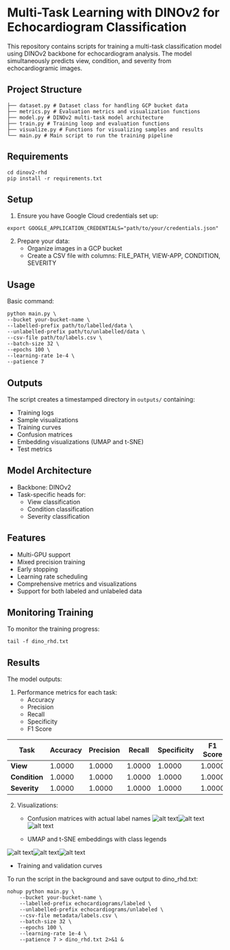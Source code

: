 # Multi-Task Learning with DINOv2 for Echocardiogram Classification

This repository contains scripts for training a multi-task classification model using DINOv2 backbone for echocardiogram analysis. The model simultaneously predicts view, condition, and severity from echocardiogramic images.

## Project Structure
```
├── dataset.py # Dataset class for handling GCP bucket data
├── metrics.py # Evaluation metrics and visualization functions
├── model.py # DINOv2 multi-task model architecture
├── train.py # Training loop and evaluation functions
├── visualize.py # Functions for visualizing samples and results
└── main.py # Main script to run the training pipeline
```

## Requirements
```
cd dinov2-rhd
pip install -r requirements.txt
```

## Setup
1. Ensure you have Google Cloud credentials set up:
```
export GOOGLE_APPLICATION_CREDENTIALS="path/to/your/credentials.json"
```
2. Prepare your data:
   - Organize images in a GCP bucket
   - Create a CSV file with columns: FILE_PATH, VIEW-APP, CONDITION, SEVERITY

## Usage
Basic command:
```
python main.py \
--bucket your-bucket-name \
--labelled-prefix path/to/labelled/data \
--unlabelled-prefix path/to/unlabelled/data \
--csv-file path/to/labels.csv \
--batch-size 32 \
--epochs 100 \
--learning-rate 1e-4 \
--patience 7

```

## Outputs
The script creates a timestamped directory in `outputs/` containing:
- Training logs
- Sample visualizations
- Training curves
- Confusion matrices
- Embedding visualizations (UMAP and t-SNE)
- Test metrics

## Model Architecture
- Backbone: DINOv2
- Task-specific heads for:
  - View classification
  - Condition classification
  - Severity classification

## Features
- Multi-GPU support
- Mixed precision training
- Early stopping
- Learning rate scheduling
- Comprehensive metrics and visualizations
- Support for both labeled and unlabeled data

## Monitoring Training
To monitor the training progress:
```
tail -f dino_rhd.txt
```


## Results
The model outputs:
1. Performance metrics for each task:
   - Accuracy
   - Precision
   - Recall
   - Specificity
   - F1 Score

| Task       | Accuracy | Precision | Recall | Specificity | F1 Score |
|------------|----------|-----------|--------|-------------|----------|
| **View**      | 1.0000   | 1.0000    | 1.0000 | 1.0000      | 1.0000   |
| **Condition** | 1.0000   | 1.0000    | 1.0000 | 1.0000      | 1.0000   |
| **Severity**  | 1.0000   | 1.0000    | 1.0000 | 1.0000      | 1.0000   |

2. Visualizations:
   - Confusion matrices with actual label names
![alt text](outputs/run_20241105_162913/view_confusion_matrix.png)![alt text](outputs/run_20241105_162913/condition_confusion_matrix.png)![alt text](outputs/run_20241105_162913/severity_confusion_matrix.png)

   - UMAP and t-SNE embeddings with class legends
   
![alt text](outputs/run_20241105_162913/test_embeddings_view_umap.png)![alt text](outputs/run_20241105_162913/test_embeddings_condition_umap.png)![alt text](outputs/run_20241105_162913/test_embeddings_severity_umap.png)
   
   - Training and validation curves

To run the script in the background and save output to dino_rhd.txt:
```
nohup python main.py \
    --bucket your-bucket-name \
    --labelled-prefix echocardiograms/labeled \
    --unlabelled-prefix echocardiograms/unlabeled \
    --csv-file metadata/labels.csv \
    --batch-size 32 \
    --epochs 100 \
    --learning-rate 1e-4 \
    --patience 7 > dino_rhd.txt 2>&1 &
```